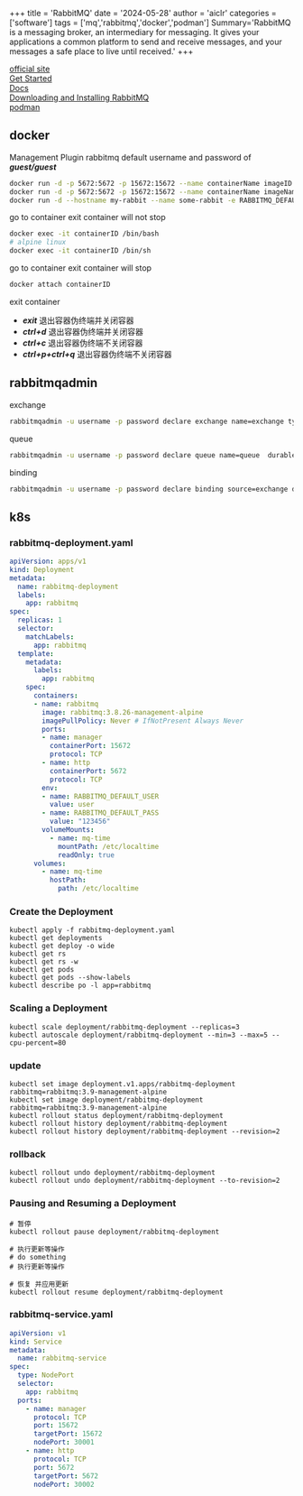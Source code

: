 +++
title = 'RabbitMQ'
date = '2024-05-28'
author = 'aiclr'
categories = ['software']
tags = ['mq','rabbitmq','docker','podman']
Summary='RabbitMQ is a messaging broker, an intermediary for messaging. It gives your applications a common platform to send and receive messages, and your messages a safe place to live until received.'
+++

[official site](https://www.rabbitmq.com/) \
[Get Started](https://www.rabbitmq.com/tutorials) \
[Docs](https://www.rabbitmq.com/docs) \
[Downloading and Installing RabbitMQ](https://www.rabbitmq.com/download.html) \
[podman](../podman/#rabbitmq)

## docker

Management Plugin rabbitmq default username and password of ***guest/guest***
```sh
docker run -d -p 5672:5672 -p 15672:15672 --name containerName imageID
docker run -d -p 5672:5672 -p 15672:15672 --name containerName imageName:version
docker run -d --hostname my-rabbit --name some-rabbit -e RABBITMQ_DEFAULT_USER=user -e RABBITMQ_DEFAULT_PASS=password rabbitmq:3.11-management-alpine
```

go to container exit container will not stop
```sh
docker exec -it containerID /bin/bash
# alpine linux
docker exec -it containerID /bin/sh
```

go to container exit container will stop
```sh
docker attach containerID
```

exit container
- ***exit*** 退出容器伪终端并关闭容器
- ***ctrl+d*** 退出容器伪终端并关闭容器
- ***ctrl+c*** 退出容器伪终端不关闭容器
- ***ctrl+p+ctrl+q*** 退出容器伪终端不关闭容器

## rabbitmqadmin

exchange
```sh
rabbitmqadmin -u username -p password declare exchange name=exchange type=topic
```

queue
```sh
rabbitmqadmin -u username -p password declare queue name=queue  durable=true
```

binding
```sh
rabbitmqadmin -u username -p password declare binding source=exchange destination=queue routing_key=key
```

## k8s

### rabbitmq-deployment.yaml

```yaml
apiVersion: apps/v1
kind: Deployment
metadata:
  name: rabbitmq-deployment
  labels:
    app: rabbitmq
spec:
  replicas: 1
  selector:
    matchLabels:
      app: rabbitmq
  template:
    metadata:
      labels:
        app: rabbitmq
    spec:
      containers:
      - name: rabbitmq
        image: rabbitmq:3.8.26-management-alpine
        imagePullPolicy: Never # IfNotPresent Always Never
        ports:
        - name: manager
          containerPort: 15672
          protocol: TCP
        - name: http
          containerPort: 5672
          protocol: TCP
        env:
        - name: RABBITMQ_DEFAULT_USER
          value: user
        - name: RABBITMQ_DEFAULT_PASS
          value: "123456"
        volumeMounts:
          - name: mq-time
            mountPath: /etc/localtime
            readOnly: true
      volumes:
        - name: mq-time
          hostPath:
            path: /etc/localtime
```

### Create the Deployment

```shell
kubectl apply -f rabbitmq-deployment.yaml
kubectl get deployments
kubectl get deploy -o wide
kubectl get rs
kubectl get rs -w
kubectl get pods
kubectl get pods --show-labels
kubectl describe po -l app=rabbitmq
```

### Scaling a Deployment

```shell
kubectl scale deployment/rabbitmq-deployment --replicas=3
kubectl autoscale deployment/rabbitmq-deployment --min=3 --max=5 --cpu-percent=80
```

### update

```shell
kubectl set image deployment.v1.apps/rabbitmq-deployment rabbitmq=rabbitmq:3.9-management-alpine
kubectl set image deployment/rabbitmq-deployment rabbitmq=rabbitmq:3.9-management-alpine
kubectl rollout status deployment/rabbitmq-deployment
kubectl rollout history deployment/rabbitmq-deployment
kubectl rollout history deployment/rabbitmq-deployment --revision=2
```

### rollback

```shell
kubectl rollout undo deployment/rabbitmq-deployment
kubectl rollout undo deployment/rabbitmq-deployment --to-revision=2
```

### Pausing and Resuming a Deployment 

```shell
# 暂停
kubectl rollout pause deployment/rabbitmq-deployment

# 执行更新等操作
# do something 
# 执行更新等操作

# 恢复 并应用更新
kubectl rollout resume deployment/rabbitmq-deployment
```

### rabbitmq-service.yaml

```yaml
apiVersion: v1
kind: Service
metadata:
  name: rabbitmq-service
spec:
  type: NodePort
  selector:
    app: rabbitmq
  ports:
    - name: manager
      protocol: TCP
      port: 15672
      targetPort: 15672
      nodePort: 30001
    - name: http
      protocol: TCP
      port: 5672
      targetPort: 5672
      nodePort: 30002
```
